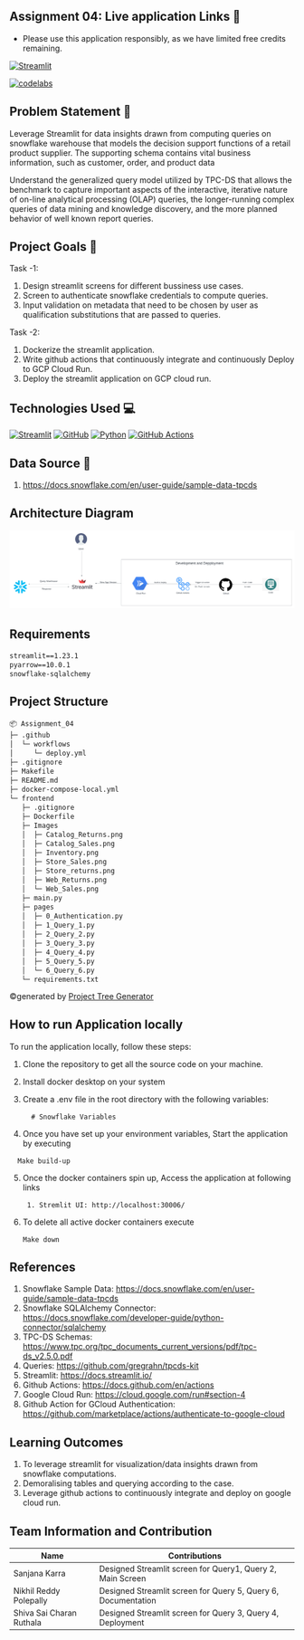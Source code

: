 ## Assignment 04: Live application Links :octopus:

- Please use this application responsibly, as we have limited free credits remaining.

[![Streamlit](https://img.shields.io/badge/Streamlit-FF4B4B?style=for-the-badge&logo=Streamlit&logoColor=white)](https://assignment04-64byggjesa-pd.a.run.app/)

[![codelabs](https://img.shields.io/badge/codelabs-4285F4?style=for-the-badge&logo=codelabs&logoColor=white)](https://codelabs-preview.appspot.com/?file_id=1n75MAmBIV-t9-6I4U4SAKOnjA9vzeoFxn-50t2yD8jM)

## Problem Statement :memo:
Leverage Streamlit for data insights drawn from computing queries on snowflake warehouse that models the decision support 
functions of a retail product supplier. The supporting schema contains vital business information, such as customer, order, and product data

Understand the generalized query model utilized by TPC-DS that allows the benchmark to capture important aspects of the 
interactive, iterative nature of on-line analytical processing (OLAP) queries, the longer-running complex queries of 
data mining and knowledge discovery, and the more planned behavior of well known report queries.

## Project Goals :dart:
Task -1:
1. Design streamlit screens for different bussiness use cases.
2. Screen to authenticate snowflake credentials to compute queries.
3. Input validation on metadata that need to be chosen by user as qualification substitutions that are passed to queries.


Task -2:
1. Dockerize the streamlit application.
2. Write github actions that continuously integrate and continuously Deploy to GCP Cloud Run.
3. Deploy the streamlit application on GCP cloud run.

## Technologies Used :computer:
[![Streamlit](https://img.shields.io/badge/Streamlit-FF4B4B?style=for-the-badge&logo=Streamlit&logoColor=white)](https://streamlit.io/)
[![GitHub](https://img.shields.io/badge/GitHub-100000?style=for-the-badge&logo=github&logoColor=white)](https://github.com/)
[![Python](https://img.shields.io/badge/Python-FFD43B?style=for-the-badge&logo=python&logoColor=blue)](https://www.python.org/)
[![GitHub Actions](https://img.shields.io/badge/Github%20Actions-282a2e?style=for-the-badge&logo=githubactions&logoColor=367cfe)](https://github.com/features/actions)

## Data Source :flashlight:
1. https://docs.snowflake.com/en/user-guide/sample-data-tpcds


## Architecture Diagram
![img.png](architecture.png)

## Requirements
```
streamlit==1.23.1
pyarrow==10.0.1
snowflake-sqlalchemy
```

## Project Structure
```
📦 Assignment_04
├─ .github
│  └─ workflows
│     └─ deploy.yml
├─ .gitignore
├─ Makefile
├─ README.md
├─ docker-compose-local.yml
└─ frontend
   ├─ .gitignore
   ├─ Dockerfile
   ├─ Images
   │  ├─ Catalog_Returns.png
   │  ├─ Catalog_Sales.png
   │  ├─ Inventory.png
   │  ├─ Store_Sales.png
   │  ├─ Store_returns.png
   │  ├─ Web_Returns.png
   │  └─ Web_Sales.png
   ├─ main.py
   ├─ pages
   │  ├─ 0_Authentication.py
   │  ├─ 1_Query_1.py
   │  ├─ 2_Query_2.py
   │  ├─ 3_Query_3.py
   │  ├─ 4_Query_4.py
   │  ├─ 5_Query_5.py
   │  └─ 6_Query_6.py
   └─ requirements.txt
```
©generated by [Project Tree Generator](https://woochanleee.github.io/project-tree-generator)

## How to run Application locally
To run the application locally, follow these steps:
1. Clone the repository to get all the source code on your machine.

2. Install docker desktop on your system

3. Create a .env file in the root directory with the following variables:
    ``` 
      # Snowflake Variables
    ```

4. Once you have set up your environment variables, Start the application by executing
  ``` 
    Make build-up
  ```

5. Once the docker containers spin up, Access the application at following links
    ``` 
     1. Stremlit UI: http://localhost:30006/
    ```

6. To delete all active docker containers execute
     ``` 
     Make down
     ``` 

## References
1. Snowflake Sample Data: https://docs.snowflake.com/en/user-guide/sample-data-tpcds
2. Snowflake SQLAlchemy Connector: https://docs.snowflake.com/developer-guide/python-connector/sqlalchemy
3. TPC-DS Schemas: https://www.tpc.org/tpc_documents_current_versions/pdf/tpc-ds_v2.5.0.pdf
4. Queries: https://github.com/gregrahn/tpcds-kit
5. Streamlit: https://docs.streamlit.io/
6. Github Actions: https://docs.github.com/en/actions
7. Google Cloud Run: https://cloud.google.com/run#section-4
8. Github Action for GCloud Authentication: https://github.com/marketplace/actions/authenticate-to-google-cloud

## Learning Outcomes
1. To leverage streamlit for visualization/data insights drawn from snowflake computations.
2. Demoralising tables and querying according to the case.
3. Leverage github actions to continuously integrate and deploy on google cloud run.


## Team Information and Contribution

Name | Contributions 
--- | --- |
Sanjana Karra | Designed Streamlit screen for Query1, Query 2, Main Screen
Nikhil Reddy Polepally | Designed Streamlit screen for Query 5, Query 6, Documentation
Shiva Sai Charan Ruthala | Designed Streamlit screen for Query 3, Query 4, Deployment
